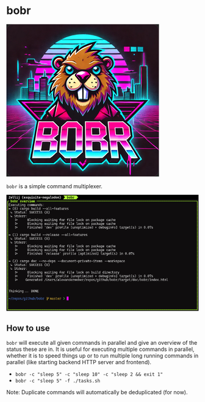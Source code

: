 # bobr

![](bobr.png)

`bobr` is a simple command multiplexer.

![](bobr-preview.png)

## How to use

`bobr` will execute all given commands in parallel and give an overview of the status these are in. It is useful for executing multiple commands in parallel, whether it is to speed things up or to run multiple long running commands in parallel (like starting backend HTTP server and frontend).

- `bobr -c "sleep 5" -c "sleep 10" -c "sleep 2 && exit 1"`
- `bobr -c "sleep 5" -f ./tasks.sh`

Note: Duplicate commands will automatically be deduplicated (for now).
